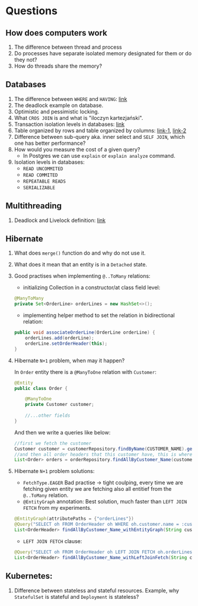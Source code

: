 # Questions

## How does computers work

1. The difference between thread and process
2. Do processes have separate isolated memory designated for them or do they not?
3. How do threads share the memory?

## Databases

1. The difference between `WHERE` and `HAVING`: [link](https://www.shiksha.com/online-courses/articles/difference-between-where-and-having-clause/)
2. The deadlock example on database.
3. Optimistic and pessimistic locking.
4. What `CROS JOIN` is and what is "iloczyn kartezjański".
5. Transaction isolation levels in databases: [link](https://db-diary.blogspot.com/2014/03/transakcje-i-ich-poziomy-izolacji-mysql.html)
6. Table organized by rows and table organized by columns: 
[link-1](https://www.fivetran.com/learn/columnar-database-vs-row-database),
[link-2](https://columnar.docs.hydra.so/organize/data-modeling/row-vs-column-tables)
7. Difference between sub-query aka. inner select and `SELF JOIN`, which one has better performance?
8. How would you measure the cost of a given query?
   * In Postgres we can use `explain` or `explain analyze` command.
9. Isolation levels in databases:
   * `READ UNCOMMITED` 
   * `READ COMMITED`
   * `REPEATABLE READS`
   * `SERIALIZABLE` 

## Multithreading

1. Deadlock and Livelock definition: [link](https://www.baeldung.com/cs/deadlock-livelock-starvation)

## Hibernate

1. What does `merge()` function do and why do not use it.
2. What does it mean that an entity is in a `Detached` state.
3. Good practises when implementing `@..ToMany` relations:
    * initializing Collection in a constructor/at class field level:
    ```java
    @ManyToMany
    private Set<OrderLine> orderLines = new HashSet<>();
    ```
    * implementing helper method to set the relation in bidirectional relation:
    ```java
    public void associateOrderLine(OrderLine orderLine) {
        orderLines.add(orderLine);
        orderLine.setOrderHeader(this);
    }
    ```
   
4. Hibernate `N+1` problem, when may it happen?
    
    In `Order` entity there is a `@ManyToOne` relation with `Customer`:
    ```java
    @Entity
    public class Order {

        @ManyToOne
        private Customer customer;
        
        //...other fields
    }
    ```
    And then we write a queries like below:
    ```java
    //first we fetch the customer
    Customer customer = customerRepository.findByName(CUSTOMER_NAME).get();
    //and then all order headers that this customer have, this is where we have the problem of N+1 queries
    List<Order> orders = orderRepository.findAllByCustomer_Name(customer.getName());
    ```

5. Hibernate `N+1` problem solutions:

    * `FetchType.EAGER`
    Bad practise -> tight coulping, every time we are fetching given entity we are fetching also all entitief from 
    the `@..ToMany` relation.
    * `@EntityGraph` annotation:
    Best solution, much faster than `LEFT JOIN FETCH` from my experiments. 
    ```java
    @EntityGraph(attributePaths = {"orderLines"})
    @Query("SELECT oh FROM OrderHeader oh WHERE oh.customer.name = :customerName")
    List<OrderHeader> findAllByCustomer_Name_withEntityGraph(String customerName);
    ```
    * `LEFT JOIN FETCH` clause:
    ```java
    @Query("SELECT oh FROM OrderHeader oh LEFT JOIN FETCH oh.orderLines WHERE oh.customer.name = :customerName")
    List<OrderHeader> findAllByCustomer_Name_withLeftJoinFetch(String customerName);
    ```

## Kubernetes:

1. Difference between stateless and stateful resources. Example, why `StatefulSet` is stateful and `Deployment` 
   is stateless?
